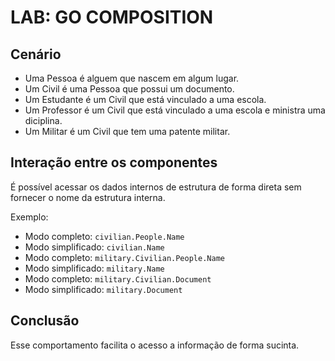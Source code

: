 # LAB: GO COMPOSITION

## Cenário
- Uma Pessoa é alguem que nascem em algum lugar.
- Um Civil é uma Pessoa que possui um documento.
- Um Estudante é um Civil que está vinculado a uma escola.
- Um Professor é um Civil que está vinculado a uma escola e ministra uma diciplina.
- Um Militar é um Civil que tem uma patente militar.

## Interação entre os componentes
É possível acessar os dados internos de estrutura de forma direta sem fornecer o nome da estrutura interna.

Exemplo:
- Modo completo: `civilian.People.Name`
- Modo simplificado: `civilian.Name`
- Modo completo: `military.Civilian.People.Name`
- Modo simplificado: `military.Name`
- Modo completo: `military.Civilian.Document`
- Modo simplificado: `military.Document`

## Conclusão
Esse comportamento facilita o acesso a informação de forma sucinta.
